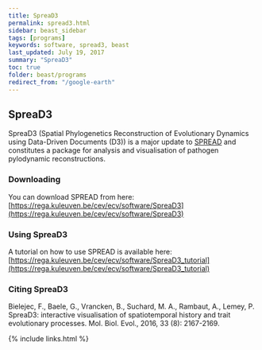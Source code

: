 ```yaml
---
title: SpreaD3
permalink: spread3.html
sidebar: beast_sidebar
tags: [programs]
keywords: software, spread3, beast
last_updated: July 19, 2017
summary: "SpreaD3"
toc: true
folder: beast/programs
redirect_from: "/google-earth"
---
```


## SpreaD3

SpreaD3 (Spatial Phylogenetics Reconstruction of Evolutionary Dynamics using Data-Driven Documents (D3)) is a major update to [SPREAD](spread) and constitutes a package for analysis and visualisation of pathogen pylodynamic reconstructions.

### Downloading

You can download SPREAD from here: [https://rega.kuleuven.be/cev/ecv/software/SpreaD3](https://rega.kuleuven.be/cev/ecv/software/SpreaD3)

### Using SpreaD3

A tutorial on how to use SPREAD is available here: [https://rega.kuleuven.be/cev/ecv/software/SpreaD3_tutorial](https://rega.kuleuven.be/cev/ecv/software/SpreaD3_tutorial)

### Citing SpreaD3

Bielejec, F., Baele, G., Vrancken, B., Suchard, M. A., Rambaut, A., Lemey, P. SpreaD3: interactive visualisation of spatiotemporal history and trait evolutionary processes. Mol. Biol. Evol., 2016, 33 (8): 2167-2169.

{% include links.html %}